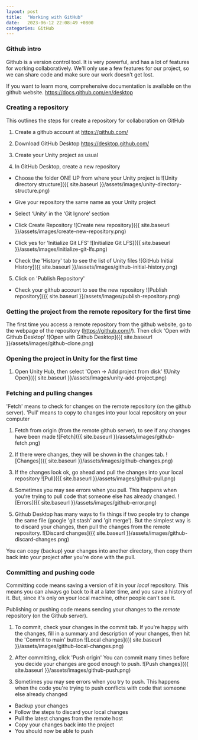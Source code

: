 ```yaml
---
layout: post
title:  "Working with GitHub"
date:   2023-06-12 22:08:49 +0800
categories: GitHub
---
```


### Github intro

Github is a version control tool. It is very powerful, and has a lot of features
for working collaboratively. We'll only use a few features for our project, so we can share
code and make sure our work doesn't get lost.

If you want to learn more, comprehensive documentation is available on the github website.
https://docs.github.com/en/desktop

### Creating a repository

This outlines the steps for create a repository for collaboration on GitHub

1. Create a github account at
https://github.com/

2. Download GitHub Desktop
https://desktop.github.com/

3. Create your Unity project as usual

4. In GitHub Desktop, create a new repository
  - Choose the folder ONE UP from where your Unity project is
  ![Unity directory structure]({{ site.baseurl }}/assets/images/unity-directory-structure.png)

  - Give your repository the same name as your Unity project
  - Select ‘Unity’ in the ‘Git Ignore’ section
  - Click Create Repository
  ![Create new repository]({{ site.baseurl }}/assets/images/create-new-repository.png)

  - Click yes for 'Initialize Git LFS'
  ![Initialize Git LFS]({{ site.baseurl }}/assets/images/initialize-git-lfs.png)

  - Check the 'History' tab to see the list of Unity files
  ![GitHub Initial History]({{ site.baseurl }}/assets/images/github-initial-history.png)

5. Click on 'Publish Repository'
  - Check your github account to see the new repository
![Publish repository]({{ site.baseurl }}/assets/images/publish-repository.png)

### Getting the project from the remote repository for the first time

The first time you access a remote repository from the github website, go to the
webpage of the repository (https://github.com/<username>/<repoName>). Then click
'Open with Github Desktop'
![Open with Github Desktop]({{ site.baseurl }}/assets/images/github-clone.png)

### Opening the project in Unity for the first time

1. Open Unity Hub, then select 'Open -> Add project from disk'
![Unity Open]({{ site.baseurl }}/assets/images/unity-add-project.png)

### Fetching and pulling changes

'Fetch' means to check for changes on the remote repository (on the github server).
'Pull' means to copy to changes into your local repository on your computer

1. Fetch from origin (from the remote github server), to see if any changes have been made
![Fetch]({{ site.baseurl }}/assets/images/github-fetch.png)

2. If there were changes, they will be shown in the changes tab.
![Changes]({{ site.baseurl }}/assets/images/github-changes.png)

3. If the changes look ok, go ahead and pull the changes into your local repository
![Pull]({{ site.baseurl }}/assets/images/github-pull.png)

4. Sometimes you may see errors when you pull. This happens when you're trying to pull
code that someone else has already changed. 
![Errors]({{ site.baseurl }}/assets/images/github-error.png)

5. Github Desktop has many ways to fix things if two people try to change the same file
 (google 'git stash' and 'git merge'). But the simplest way is to discard your changes,
 then pull the changes from the remote repository.
![Discard changes]({{ site.baseurl }}/assets/images/github-discard-changes.png)

You can copy (backup) your changes into another directory, then copy them back into your
project after you're done with the pull.

### Committing and pushing code

Committing code means saving a version of it in your *local* repository. This means
you can always go back to it at a later time, and you save a history of it.
But, since it's only on your local machine, other people can't see it.

Publishing or pushing code means sending your changes to the *remote* repository
(on the Github server).

1. To commit, check your changes in the commit tab. If you're happy with the changes,
fill in a summary and description of your changes, then hit the 'Commit to main' button
![Local changes]({{ site.baseurl }}/assets/images/github-local-changes.png)

2. After committing, click 'Push origin'
You can commit many times before you decide your changes are good enough to push.
![Push changes]({{ site.baseurl }}/assets/images/github-push.png)

3. Sometimes you may see errors when you try to push. This happens when the code you're
trying to push conflicts with code that someone else already changed
  - Backup your changes
  - Follow the steps to discard your local changes
  - Pull the latest changes from the remote host
  - Copy your changes back into the project
  - You should now be able to push



